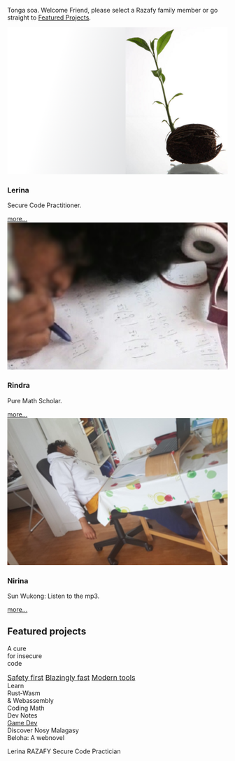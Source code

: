 <div class="bg"></div>
<main>

<div class="greetings"><p class="drop  fancySerif">Tonga soa. Welcome Friend, please select a Razafy family member or go straight to <a  href="#featured_projects">Featured Projects</a>.</p></div>

<section class="hero">
<article>
<a href="./html/lrn/index.html"><img src="./img/garden.png" alt="Lerina"></a>
<div class="text">
<h3>Lerina</h3>
<p>Secure Code Practitioner.</p>
<a href="./html/lrn/index.html" class="btn">more...</a>
</div>
</article>
<article>
<a href="./html/rnd/index.html"><img src="./img/rnd.png" alt="Rindra"></a>
<div class="text">
<h3>Rindra</h3>
<p>Pure Math Scholar.</p>
<a href="./html/rnd/index.html" class="btn">more...</a>
</div>
</article>
<article>
<a href="./html/nrn/index.html"><img src="./img/nrn.png" alt="Nirina"></a>
<div class="text">
<h3>Nirina</h3>
<p>Sun Wukong: Listen to the mp3.</p>
<a href="./html/nrn/index.html" class="btn">more...</a>
</div>
</article>
</section>


<section id="featured_projects">

## Featured projects
<style>
#the_cure {background-image: url('img/20140711_BB.png'); background-size: cover;}
#the_cure:hover {background-image: url('img/Rust_and_friends.png');color:rgba(183, 65, 14, 0.0);}
</style>
<div class="image-mosaic">
<div class="card card-tall card-wide">
<div class="mosaic-hover-menu"  id="the_cure" ><p>A cure <br/>for insecure <br/>code</p><div style="font-size: 1rem;">
<a href="#">Safety first</a>
<a href="#">Blazingly fast</a>
<a href="#">Modern tools</a>
</div>
</div><!--^-- mosaic-hover-menu -->
</div>
<div class="card card-tall"
style="background-image: url('img/writing.jpg')">Learn <br/>Rust-Wasm<br/>& Webassembly</div>
<div class="card"
style="background-image: url('img/secureCodeDevelopment.jpg')">Coding Math</div>
<div class="card"
style="background-image: url('img/coding_math.jpg')">Dev Notes</div>
<div class="card"
style="background-image: url('img/rustbridge-paris.jpg')"><a href="./html/lrn/code/game_dev/index.html">Game Dev</a></div>
<div class="card card-wide"
style="background-image: url('img/theView3.jpg')">Discover Nosy Malagasy</div>
<div class="card"
style="background-image: url('img/rain.jpg')">Beloha: A webnovel</div>
</div><!--^-- image-mosaic -->
</section>



<footer>
<div id="avatar"></div> 
<p>Lerina RAZAFY  
Secure Code Practician 
</p>
<!-- >
  <ul>
    <h3 class="pink">Header</h3>
    <li>Some Link</li>
    <li>Some Link</li>
    <li>Some Link</li>
    <li>Some Link</li>
    <li>Some Link</li>
    <li>Some Link</li>
  </ul>
  <ul>
    <h3 class="red">Header</h3>
    <li>Some Link</li>
    <li>Some Link</li>
    <li>Some Link</li>
    <li>Some Link</li>
    <li>Some Link</li>
    <li>Some Link</li>
  </ul>
  <ul>
    <h3 class="orange">Header</h3>
    <li>Some Link</li>
    <li>Some Link</li>
    <li>Some Link</li>
    <li>Some Link</li>
    <li>Some Link</li>
    <li>Some Link</li>
  </ul>
  <ul>
    <h3 class="green">Header</h3>
    <li>Some Link</li>
    <li>Some Link</li>
    <li>Some Link</li>
    <li>Some Link</li>
    <li>Some Link</li>
    <li>Some Link</li>
  </ul>
-->
</footer>

</main>
